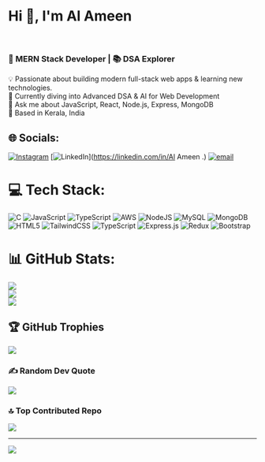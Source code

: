# 
<h1>Hi 👋, I'm Al Ameen</h1><br><h3>🚀 MERN Stack Developer | 📚 DSA Explorer</h3>💡 Passionate about building modern full-stack web apps & learning new technologies.<br>🌱 Currently diving into Advanced DSA & AI for Web Development<br>💬 Ask me about JavaScript, React, Node.js, Express, MongoDB<br>📍 Based in Kerala, India


## 🌐 Socials:
[![Instagram](https://img.shields.io/badge/Instagram-%23E4405F.svg?logo=Instagram&logoColor=white)](https://instagram.com/a_l_am_ee_n___) [![LinkedIn](https://img.shields.io/badge/LinkedIn-%230077B5.svg?logo=linkedin&logoColor=white)](https://linkedin.com/in/Al Ameen .) [![email](https://img.shields.io/badge/Email-D14836?logo=gmail&logoColor=white)](mailto:alluallu6002@gmail.com) 

# 💻 Tech Stack:
![C](https://img.shields.io/badge/c-%2300599C.svg?style=plastic&logo=c&logoColor=white) ![JavaScript](https://img.shields.io/badge/javascript-%23323330.svg?style=plastic&logo=javascript&logoColor=%23F7DF1E) ![TypeScript](https://img.shields.io/badge/typescript-%23007ACC.svg?style=plastic&logo=typescript&logoColor=white) ![AWS](https://img.shields.io/badge/AWS-%23FF9900.svg?style=plastic&logo=amazon-aws&logoColor=white) ![NodeJS](https://img.shields.io/badge/node.js-6DA55F?style=plastic&logo=node.js&logoColor=white) ![MySQL](https://img.shields.io/badge/mysql-4479A1.svg?style=plastic&logo=mysql&logoColor=white) ![MongoDB](https://img.shields.io/badge/MongoDB-%234ea94b.svg?style=plastic&logo=mongodb&logoColor=white) ![HTML5](https://img.shields.io/badge/html5-%23E34F26.svg?style=plastic&logo=html5&logoColor=white) ![TailwindCSS](https://img.shields.io/badge/tailwindcss-%2338B2AC.svg?style=plastic&logo=tailwind-css&logoColor=white) ![TypeScript](https://img.shields.io/badge/typescript-%23007ACC.svg?style=plastic&logo=typescript&logoColor=white) ![Express.js](https://img.shields.io/badge/express.js-%23404d59.svg?style=plastic&logo=express&logoColor=%2361DAFB) ![Redux](https://img.shields.io/badge/redux-%23593d88.svg?style=plastic&logo=redux&logoColor=white) ![Bootstrap](https://img.shields.io/badge/bootstrap-%238511FA.svg?style=plastic&logo=bootstrap&logoColor=white)
# 📊 GitHub Stats:
![](https://github-readme-stats.vercel.app/api?username=Alameenameen&theme=dark&hide_border=false&include_all_commits=true&count_private=false)<br/>
![](https://nirzak-streak-stats.vercel.app/?user=Alameenameen&theme=dark&hide_border=false)<br/>
![](https://github-readme-stats.vercel.app/api/top-langs/?username=Alameenameen&theme=dark&hide_border=false&include_all_commits=true&count_private=false&layout=compact)

## 🏆 GitHub Trophies
![](https://github-profile-trophy.vercel.app/?username=Alameenameen&theme=radical&no-frame=true&no-bg=false&margin-w=4)

### ✍️ Random Dev Quote
![](https://quotes-github-readme.vercel.app/api?type=horizontal&theme=radical)

### 🔝 Top Contributed Repo
![](https://github-contributor-stats.vercel.app/api?username=Alameenameen&limit=5&theme=dark&combine_all_yearly_contributions=true)

---
[![](https://visitcount.itsvg.in/api?id=Alameenameen&icon=0&color=0)](https://visitcount.itsvg.in)

<!-- Proudly created with GPRM ( https://gprm.itsvg.in ) -->
